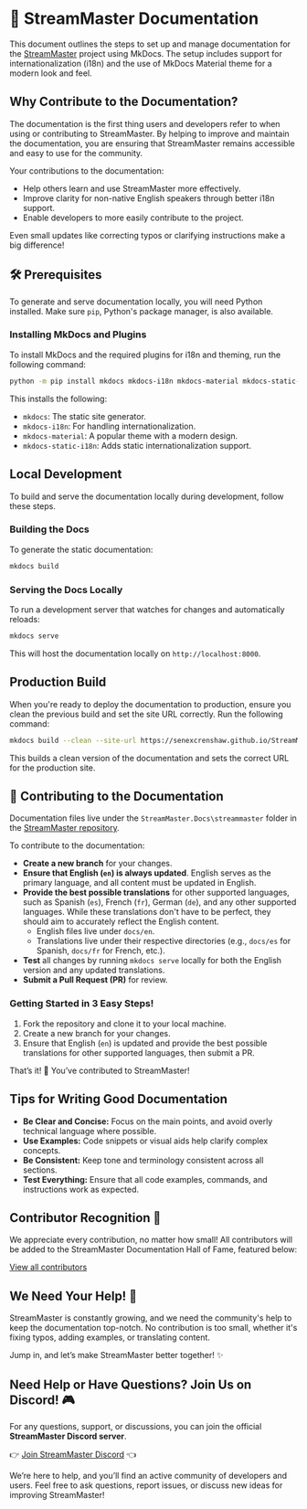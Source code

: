 # 📘 StreamMaster Documentation

This document outlines the steps to set up and manage documentation for the [StreamMaster](https://github.com/SenexCrenshaw/StreamMaster) project using MkDocs. The setup includes support for internationalization (i18n) and the use of MkDocs Material theme for a modern look and feel.

## Why Contribute to the Documentation?

The documentation is the first thing users and developers refer to when using or contributing to StreamMaster. By helping to improve and maintain the documentation, you are ensuring that StreamMaster remains accessible and easy to use for the community.

Your contributions to the documentation:

- Help others learn and use StreamMaster more effectively.
- Improve clarity for non-native English speakers through better i18n support.
- Enable developers to more easily contribute to the project.

Even small updates like correcting typos or clarifying instructions make a big difference!

## 🛠 Prerequisites

To generate and serve documentation locally, you will need Python installed. Make sure `pip`, Python's package manager, is also available.

### Installing MkDocs and Plugins

To install MkDocs and the required plugins for i18n and theming, run the following command:

```bash
python -m pip install mkdocs mkdocs-i18n mkdocs-material mkdocs-static-i18n mkdocs-include-markdown-plugin
```

This installs the following:

- `mkdocs`: The static site generator.
- `mkdocs-i18n`: For handling internationalization.
- `mkdocs-material`: A popular theme with a modern design.
- `mkdocs-static-i18n`: Adds static internationalization support.

## Local Development

To build and serve the documentation locally during development, follow these steps.

### Building the Docs

To generate the static documentation:

```bash
mkdocs build
```

### Serving the Docs Locally

To run a development server that watches for changes and automatically reloads:

```bash
mkdocs serve
```

This will host the documentation locally on `http://localhost:8000`.

## Production Build

When you're ready to deploy the documentation to production, ensure you clean the previous build and set the site URL correctly. Run the following command:

```bash
mkdocs build --clean --site-url https://senexcrenshaw.github.io/StreamMaster/
```

This builds a clean version of the documentation and sets the correct URL for the production site.

## 📝 Contributing to the Documentation

Documentation files live under the `StreamMaster.Docs\streammaster` folder in the [StreamMaster repository](https://github.com/SenexCrenshaw/StreamMaster).

To contribute to the documentation:

- **Create a new branch** for your changes.
- **Ensure that English (`en`) is always updated**. English serves as the primary language, and all content must be updated in English.
- **Provide the best possible translations** for other supported languages, such as Spanish (`es`), French (`fr`), German (`de`), and any other supported languages. While these translations don't have to be perfect, they should aim to accurately reflect the English content.
  - English files live under `docs/en`.
  - Translations live under their respective directories (e.g., `docs/es` for Spanish, `docs/fr` for French, etc.).
- **Test** all changes by running `mkdocs serve` locally for both the English version and any updated translations.
- **Submit a Pull Request (PR)** for review.

### Getting Started in 3 Easy Steps!

1. Fork the repository and clone it to your local machine.
2. Create a new branch for your changes.
3. Ensure that English (`en`) is updated and provide the best possible translations for other supported languages, then submit a PR.

That’s it! 🎉 You’ve contributed to StreamMaster!

## Tips for Writing Good Documentation

- **Be Clear and Concise:** Focus on the main points, and avoid overly technical language where possible.
- **Use Examples:** Code snippets or visual aids help clarify complex concepts.
- **Be Consistent:** Keep tone and terminology consistent across all sections.
- **Test Everything:** Ensure that all code examples, commands, and instructions work as expected.

## Contributor Recognition 🌟

We appreciate every contribution, no matter how small! All contributors will be added to the StreamMaster Documentation Hall of Fame, featured below:

[View all contributors](Contributors.md)

## We Need Your Help! 🤝

StreamMaster is constantly growing, and we need the community's help to keep the documentation top-notch. No contribution is too small, whether it's fixing typos, adding examples, or translating content.

Jump in, and let’s make StreamMaster better together! ✨

## Need Help or Have Questions? Join Us on Discord! 🎮

For any questions, support, or discussions, you can join the official **StreamMaster Discord server**.

👉 [Join StreamMaster Discord](https://discord.gg/gFz7EtHhG2) 👈

We’re here to help, and you’ll find an active community of developers and users. Feel free to ask questions, report issues, or discuss new ideas for improving StreamMaster!
